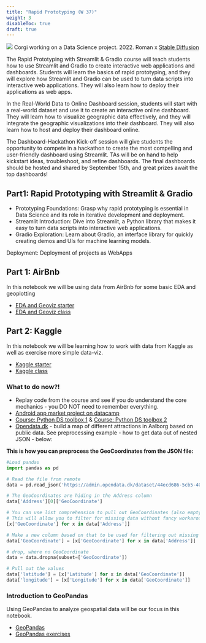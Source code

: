 ```yaml
---
title: "Rapid Prototyping (W 37)"
weight: 3
disableToc: true
draft: true
---
```


![](/ds22/images/ds_corgi.png)
Corgi working on a Data Science project. 2022. Roman x [Stable Diffusion](https://stability.ai/blog/stable-diffusion-public-release)


The Rapid Prototyping with Streamlit & Gradio course will teach students how to use Streamlit and Gradio to create interactive web applications and dashboards. Students will learn the basics of rapid prototyping, and they will explore how Streamlit and Gradio can be used to turn data scripts into interactive web applications. They will also learn how to deploy their applications as web apps.

In the Real-World Data to Online Dashboard session, students will start with a real-world dataset and use it to create an interactive online dashboard. They will learn how to visualize geographic data effectively, and they will integrate the geographic visualizations into their dashboard. They will also learn how to host and deploy their dashboard online.

The Dashboard-Hackathon Kick-off session will give students the opportunity to compete in a hackathon to create the most compelling and user-friendly dashboard using Streamlit. TAs will be on hand to help kickstart ideas, troubleshoot, and refine dashboards. The final dashboards should be hosted and shared by September 15th, and great prizes await the top dashboards!

## Part1: Rapid Prototyping with Streamlit & Gradio
* Prototyping Foundations: Grasp why rapid prototyping is essential in Data Science and its role in iterative development and deployment.
* Streamlit Introduction: Dive into Streamlit, a Python library that makes it easy to turn data scripts into interactive web applications.
* Gradio Exploration: Learn about Gradio, an interface library for quickly creating demos and UIs for machine learning models.

Deployment: Deployment of projects as WebApps

## Part 1: AirBnb
In this notebook we will be using data from AirBnb for some basic EDA and geoplotting

* [EDA and Geoviz starter](https://colab.research.google.com/github/aaubs/ds-master/blob/main/notebooks/M1-airbnb-eda-geoplot-starter.ipynb)
* [EDA and Geoviz class](https://colab.research.google.com/github/aaubs/ds-master/blob/main/notebooks/M1-airbnb-eda-geoplot-class.ipynb)

## Part 2: Kaggle

In this notebook we will be learning how to work with data from Kaggle as well as exercise more simple data-viz.
* [Kaggle starter](https://colab.research.google.com/github/aaubs/ds-master/blob/main/notebooks/M1-kaggle-class.ipynb)
* [Kaggle class](https://colab.research.google.com/github/aaubs/ds-master/blob/main/notebooks/M1-kaggle-class.ipynb)


### What to do now?!
* Replay code from the course and see if you do understand the core mechanics - you DO NOT need to remember everything.
* [Android app market project on datacamp](https://app.datacamp.com/learn/projects/android-app-market)
* [Course: Python DS toolbox 1](https://app.datacamp.com/learn/courses/python-data-science-toolbox-part-1) & [Course: Python DS toolbox 2](https://app.datacamp.com/learn/courses/python-data-science-toolbox-part-2)
* [Opendata.dk](https://admin.opendata.dk) - build a map of different attractions in Aalborg based on public data. See preprocessing example - how to get data out of nested JSON - below:

**This is how you can preprocess the GeoCoordinates from the JSON file:**

```python
#Load pandas
import pandas as pd

# Read the file from remote
data = pd.read_json('https://admin.opendata.dk/dataset/44ecd686-5cb5-40f2-8e3f-b5e3607a55ef/resource/eeabb0f8-1b19-4c80-b059-5ba5c4c872d2/download/guidedenmarkaalborgenjson.json')

# The GeoCoordinates are hiding in the Address column
data['Address'][0]['GeoCoordinate']

# You can use list comprehension to pull out GeoCoordinates (also empty values) - try out
# This will allow you to filter for missing data without fancy workarounds
[x['GeoCoordinate'] for x in data['Address']]

# Make a new column based on that to be used for filtering out missing data
data['GeoCoordinate'] = [x['GeoCoordinate'] for x in data['Address']]

# drop, where no GeoCoordinate
data = data.dropna(subset=['GeoCoordinate'])

# Pull out the values
data['latitude'] = [x['Latitude'] for x in data['GeoCoordinate']]
data['longitude'] = [x['Longitude'] for x in data['GeoCoordinate']]
````

### Introduction to GeoPandas

Using GeoPandas to analyze geospatial data will be our focus in this notebook.

* [GeoPandas](https://colab.research.google.com/github/aaubs/ds-master/blob/main/notebooks/M1-GeoPandas-Part1.ipynb)
* [GeoPandas exercises](https://colab.research.google.com/github/aaubs/ds-master/blob/main/notebooks/M1-GeoPandas-Exercises.ipynb)